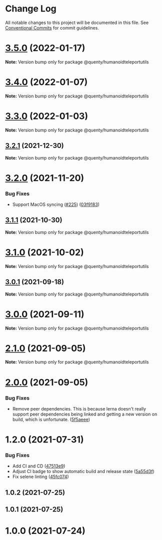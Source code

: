 # Change Log

All notable changes to this project will be documented in this file.
See [Conventional Commits](https://conventionalcommits.org) for commit guidelines.

# [3.5.0](https://github.com/Quenty/NevermoreEngine/compare/@quenty/humanoidteleportutils@3.4.0...@quenty/humanoidteleportutils@3.5.0) (2022-01-17)

**Note:** Version bump only for package @quenty/humanoidteleportutils





# [3.4.0](https://github.com/Quenty/NevermoreEngine/compare/@quenty/humanoidteleportutils@3.3.0...@quenty/humanoidteleportutils@3.4.0) (2022-01-07)

**Note:** Version bump only for package @quenty/humanoidteleportutils





# [3.3.0](https://github.com/Quenty/NevermoreEngine/compare/@quenty/humanoidteleportutils@3.2.1...@quenty/humanoidteleportutils@3.3.0) (2022-01-03)

**Note:** Version bump only for package @quenty/humanoidteleportutils





## [3.2.1](https://github.com/Quenty/NevermoreEngine/compare/@quenty/humanoidteleportutils@3.2.0...@quenty/humanoidteleportutils@3.2.1) (2021-12-30)

**Note:** Version bump only for package @quenty/humanoidteleportutils





# [3.2.0](https://github.com/Quenty/NevermoreEngine/compare/@quenty/humanoidteleportutils@3.1.1...@quenty/humanoidteleportutils@3.2.0) (2021-11-20)


### Bug Fixes

* Support MacOS syncing ([#225](https://github.com/Quenty/NevermoreEngine/issues/225)) ([03f9183](https://github.com/Quenty/NevermoreEngine/commit/03f918392c6a5bdd33f8a17c38de371d1e06c67a))





## [3.1.1](https://github.com/Quenty/NevermoreEngine/compare/@quenty/humanoidteleportutils@3.1.0...@quenty/humanoidteleportutils@3.1.1) (2021-10-30)

**Note:** Version bump only for package @quenty/humanoidteleportutils





# [3.1.0](https://github.com/Quenty/NevermoreEngine/compare/@quenty/humanoidteleportutils@3.0.1...@quenty/humanoidteleportutils@3.1.0) (2021-10-02)

**Note:** Version bump only for package @quenty/humanoidteleportutils





## [3.0.1](https://github.com/Quenty/NevermoreEngine/compare/@quenty/humanoidteleportutils@3.0.0...@quenty/humanoidteleportutils@3.0.1) (2021-09-18)

**Note:** Version bump only for package @quenty/humanoidteleportutils





# [3.0.0](https://github.com/Quenty/NevermoreEngine/compare/@quenty/humanoidteleportutils@2.1.0...@quenty/humanoidteleportutils@3.0.0) (2021-09-11)

**Note:** Version bump only for package @quenty/humanoidteleportutils





# [2.1.0](https://github.com/Quenty/NevermoreEngine/compare/@quenty/humanoidteleportutils@2.0.0...@quenty/humanoidteleportutils@2.1.0) (2021-09-05)

**Note:** Version bump only for package @quenty/humanoidteleportutils





# [2.0.0](https://github.com/Quenty/NevermoreEngine/compare/@quenty/humanoidteleportutils@1.2.0...@quenty/humanoidteleportutils@2.0.0) (2021-09-05)


### Bug Fixes

* Remove peer dependencies. This is because lerna doesn't really support peer dependencies being linked and getting a new version on build, which is unfortunate. ([5f5aeee](https://github.com/Quenty/NevermoreEngine/commit/5f5aeeea8de9975435309e53679f0ef7064f9dd0))





# 1.2.0 (2021-07-31)


### Bug Fixes

* Add CI and CD ([47513e9](https://github.com/Quenty/NevermoreEngine/commit/47513e9b568162707534af132396dd8756947dd3))
* Adjust CI badge to show automatic build and release state ([5a55d3f](https://github.com/Quenty/NevermoreEngine/commit/5a55d3f19bf8d66a760d67da9b56ed47fab74656))
* Fix selene linting ([45fc074](https://github.com/Quenty/NevermoreEngine/commit/45fc07489ee59127ac6582689f19a0e87c1e5b5a))



## 1.0.2 (2021-07-25)



## 1.0.1 (2021-07-25)



# 1.0.0 (2021-07-24)
